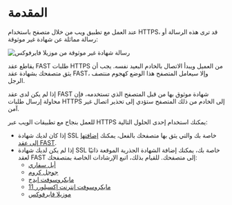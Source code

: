 [link-node-installation]:       install-certificate-on-fast-node.md
[link-safari-ssl]:              browsers-ssl/safari-ssl.md
[link-chrome-ssl]:              browsers-ssl/chrome-ssl.md
[link-edge-ssl]:                browsers-ssl/edge-ssl.md
[link-ie11-ssl]:                browsers-ssl/ie11-ssl.md
[link-firefox-ssl]:             browsers-ssl/firefox-ssl.md

[img-insecure-connection]:      ../../images/fast/qsg/common/deployment/11-qsg-fast-inst-untrusted-cert.png

# المقدمة

عند العمل مع تطبيق ويب من خلال متصفح باستخدام HTTPS، قد ترى هذه الرسالة أو رسالة مماثلة عن شهادة غير موثوقة:

![رسالة شهادة غير موثوقة من موزيلا فايرفوكس][img-insecure-connection]

يقاطع عقد FAST طلبات HTTPS من العميل ويبدأ الاتصال بالخادم البعيد نفسه. يجب أن يثق متصفحك بشهادة عقد FAST، وإلا سيعامل المتصفح هذا الوضع كهجوم منتصف الرجل.

إذا لم يكن لدى عقد FAST شهادة موثوق بها من قبل المتصفح الذي تستخدمه، فإن محاولة إرسال طلبات HTTPS إلى الخادم من ذلك المتصفح ستؤدي إلى تحذير اتصال غير آمن.

للعمل بنجاح مع تطبيقات الويب عبر HTTPS يمكنك استخدام إحدى الحلول التالية:
* إذا كان لديك شهادة SSL خاصة بك والتي يثق بها متصفحك بالفعل، يمكنك [إضافتها إلى عقد FAST][link-node-installation].
* إذا لم يكن لديك شهادة SSL خاصة بك، يمكنك إضافة الشهادة الجذرية الموقعة ذاتيًا لعقد FAST إلى متصفحك. للقيام بذلك، اتبع الإرشادات الخاصة بمتصفحك:
    * [أبل سفاري][link-safari-ssl]
    * [جوجل كروم][link-chrome-ssl]
    * [مايكروسوفت إيدج][link-edge-ssl]
    * [مايكروسوفت إنترنت إكسبلورر 11][link-ie11-ssl]
    * [موزيلا فايرفوكس][link-firefox-ssl]